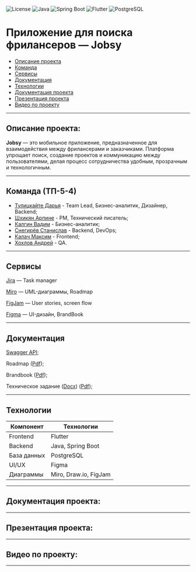 ![License](https://img.shields.io/badge/license-MIT-blue.svg)
![Java](https://img.shields.io/badge/Java-17+-red)
![Spring Boot](https://img.shields.io/badge/SpringBoot-3.4.3-brightgreen)
![Flutter](https://img.shields.io/badge/Flutter-%E2%9D%A4-blue)
![PostgreSQL](https://img.shields.io/badge/PostgreSQL-%3E%3D13-blue)

# Приложение для поиска фрилансеров — Jobsy

- [Описание проекта](#описание-проекта)
- [Команда](#команда-тп-5-4)
- [Сервисы](#сервисы)
- [Документация](#документация)
- [Технологии](#технологии)
- [Документация проекта](#документация-проекта)
- [Презентация проекта](#презентация-проекта)
- [Видео по проекту](#видео-по-проекту)

---

## Описание проекта:

**Jobsy** — это мобильное приложение, предназначенное для взаимодействия между фрилансерами и заказчиками. Платформа упрощает поиск, создание проектов и коммуникацию между пользователями, делая процесс сотрудничества удобным, прозрачным и технологичным.

---

## Команда (ТП-5-4)

- [Тулицкайте Дарья](https://github.com/Jonnnnh) - Team Lead, Бизнес-аналитик, Дизайнер, Backend;
- [Шхикян Арпине](https://github.com/nebula3879) - PM, Технический писатель;
- [Калгин Вадим](https://github.com/r00fer) - Бизнес-аналитик;
- [Снегирёв Станислав](https://github.com/Sta22yan) - Backend, DevOps;
- [Калач Максим](https://github.com/exactly228) - Frontend;
- [Хохлов Андрей](https://github.com/Wonder010) - QA.

---

## Сервисы

[Jira](https://sharpine985.atlassian.net/jira/software/projects/SCRUM/list) — Task manager

[Miro](https://miro.com/welcomeonboard/MGFlM0NDUzk5U1VmTWs3b25wVURXMkp2MG00ajdUU1BFYjh5U2xkR0JuUDNWTG1PRVd1dUVmSm9XMlRQeHNmWUprRVZQaXR3ZFNpNjF6cmxJYSt0L085VnRyakFOVlFyUHhMblExQVdDQ2luZW5MUm00MllCWmgyNHd0TDJxVVJBd044SHFHaVlWYWk0d3NxeHNmeG9BPT0hdjE=?share_link_id=24772151417) — UML-диаграммы, Roadmap

[FigJam](https://www.figma.com/board/AVAnDj6tfFRpa8TLdWko5z/user-stories?node-id=0-1&p=f&t=5K5WzRIoQg2yvfJ0-0)  — User stories, screen flow

[Figma](https://www.figma.com/design/sYByAI9wSNtRy55wFDQigA/Jobsy?node-id=0-1&p=f&t=Gmeb8PQwZ2Dg0fhU-0) — UI-дизайн, BrandBook

---

## Документация

[Swagger API](https://petstore.swagger.io/?url=https://raw.githubusercontent.com/Jonnnnh/jobsy-server/refs/heads/master/docs/swagger.yaml);

Roadmap  ([Pdf](https://github.com/TP-Jobsy/jobsy-docs/blob/main/Roadmap.pdf));

Brandbook ([Pdf](https://github.com/TP-Jobsy/jobsy-docs/blob/main/presentation/BrandBook.pdf));

Техническое задание ([Docx](https://github.com/TP-Jobsy/jobsy-docs/blob/main/technical-specification/%D0%A2%D0%B5%D1%85%D0%BD%D0%B8%D1%87%D0%B5%D1%81%D0%BA%D0%BE%D0%B5%20%D0%B7%D0%B0%D0%B4%D0%B0%D0%BD%D0%B8%D0%B5.docx)) ([Pdf](https://github.com/TP-Jobsy/jobsy-docs/blob/main/technical-specification/%D0%A2%D0%B5%D1%85%D0%BD%D0%B8%D1%87%D0%B5%D1%81%D0%BA%D0%BE%D0%B5%20%D0%B7%D0%B0%D0%B4%D0%B0%D0%BD%D0%B8%D0%B5.pdf));

---

## Технологии

| Компонент     | Технологии            |
|---------------|-----------------------|
| Frontend      | Flutter               |
| Backend       | Java, Spring Boot     |
| База данных   | PostgreSQL            |
| UI/UX         | Figma                 |
| Диаграммы     | Miro, Draw.io, FigJam |

---

## Документация проекта:

---

## Презентация проекта:

---

## Видео по проекту:

---
